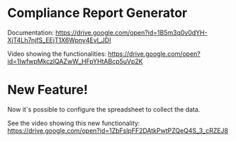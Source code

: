 # Compliance Report Generator

Documentation: https://drive.google.com/open?id=1B5m3q0v0dYH-XjT4Lh7njfS_EEjT1X6Wpny4Evl_JDI

Video showing the functionalities: https://drive.google.com/open?id=1IwfwpMkczlQAZwW_HFpYHtABcp5uVp2K 

# New Feature!

Now it`s possible to configure the spreadsheet to collect the data.

See the video showing this new functionality: https://drive.google.com/open?id=1ZbFslpFF2DAtkPwtPZQeQ4S_3_cRZEJ8
